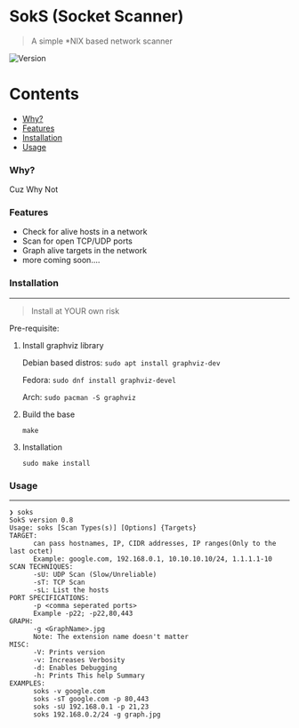 # SokS (Socket Scanner)
> A simple *NIX based network scanner

 
![Version](https://img.shields.io/badge/Version-0.8-blue)

Contents
========

 * [Why?](#why)
 * [Features](#features)
 * [Installation](#installation)
 * [Usage](#usage)




### Why?

Cuz Why Not

### Features

+ Check for alive hosts in a network
+ Scan for open TCP/UDP ports
+ Graph alive targets in the network
+ more coming soon....

### Installation
---
> Install at YOUR own risk

Pre-requisite:

1. Install graphviz library

	Debian based distros: `sudo apt install graphviz-dev`
    
    Fedora: `sudo dnf install graphviz-devel`
    
    Arch: `sudo pacman -S graphviz`
 
 2. Build the base
 	```
    make  
    ```
 3. Installation
 
	```
	sudo make install
	```

### Usage
---

```shell
❯ soks
SokS version 0.8
Usage: soks [Scan Types(s)] [Options] {Targets}
TARGET:
      can pass hostnames, IP, CIDR addresses, IP ranges(Only to the last octet)
      Example: google.com, 192.168.0.1, 10.10.10.10/24, 1.1.1.1-10
SCAN TECHNIQUES:
      -sU: UDP Scan (Slow/Unreliable)
      -sT: TCP Scan
      -sL: List the hosts
PORT SPECIFICATIONS:
      -p <comma seperated ports>
      Example -p22; -p22,80,443
GRAPH:
      -g <GraphName>.jpg
      Note: The extension name doesn't matter
MISC:
      -V: Prints version
      -v: Increases Verbosity
      -d: Enables Debugging
      -h: Prints This help Summary
EXAMPLES:
      soks -v google.com
      soks -sT google.com -p 80,443
      soks -sU 192.168.0.1 -p 21,23
      soks 192.168.0.2/24 -g graph.jpg
```





